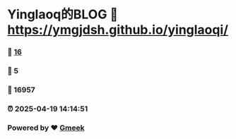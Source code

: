 # Yinglaoq的BLOG :link: https://ymgjdsh.github.io/yinglaoqi/ 
### :page_facing_up: [16](https://ymgjdsh.github.io/yinglaoqi//tag.html) 
### :speech_balloon: 5 
### :hibiscus: 16957 
### :alarm_clock: 2025-04-19 14:14:51 
### Powered by :heart: [Gmeek](https://github.com/Meekdai/Gmeek)
